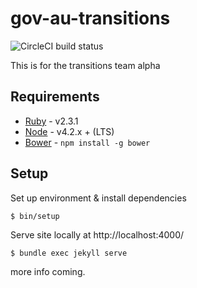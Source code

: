 # gov-au-transitions
![CircleCI build status](https://circleci.com/gh/AusDTO/gov-au-transitions-alpha.svg?style=shield)

This is for the transitions team alpha

## Requirements

* [Ruby](https://www.ruby-lang.org/en/) - v2.3.1
* [Node](https://nodejs.org/en/) - v4.2.x + (LTS)
* [Bower](https://bower.io/) - `npm install -g bower`

## Setup

Set up environment & install dependencies
```
$ bin/setup
```

Serve site locally at http://localhost:4000/
```
$ bundle exec jekyll serve
```

more info coming.
